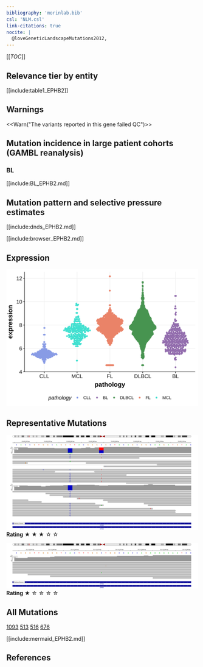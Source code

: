 ```yaml
---
bibliography: 'morinlab.bib'
csl: 'NLM.csl'
link-citations: true
nocite: |
  @loveGeneticLandscapeMutations2012, 
---
```

[[_TOC_]]






## Relevance tier by entity

[[include:table1_EPHB2]]


## Warnings

<<Warn("The variants reported in this gene failed QC")>>

## Mutation incidence in large patient cohorts (GAMBL reanalysis)

### BL
[[include:BL_EPHB2.md]]

## Mutation pattern and selective pressure estimates

[[include:dnds_EPHB2.md]]




[[include:browser_EPHB2.md]]

## Expression
![](images/gene_expression/EPHB2_by_pathology.svg)
<!-- ORIGIN: loveGeneticLandscapeMutations2012 -->
<!-- BL: loveGeneticLandscapeMutations2012 -->

## Representative Mutations

![](primary/Love_EPHB2.svg)
**Rating**
&starf; &starf; &starf; &star; &star;

![](primary/Love_EPHB2_2.svg)
**Rating**
&starf; &star; &star; &star; &star;

## All Mutations

[1093](https://www.bcgsc.ca/downloads/morinlab/GAMBL/Love/1093_reports.html)
[513](https://www.bcgsc.ca/downloads/morinlab/GAMBL/Love/513_reports.html)
[516](https://www.bcgsc.ca/downloads/morinlab/GAMBL/Love/516_reports.html)
[676](https://www.bcgsc.ca/downloads/morinlab/GAMBL/Love/676_reports.html)

[[include:mermaid_EPHB2.md]]

## References
